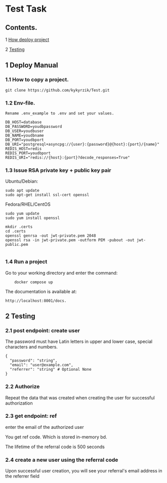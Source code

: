 # Test Task

## Contents.
1  [How deploy project](https://github.com/kykyryzik/Test#-1-Deploy-Manual)

2  [Testing]()
 
## 1 Deploy Manual

### 1.1 How to copy a project.
```
git clone https://github.com/kykyrzik/Test.git
```

### 1.2 Env-file.

```
Rename .env_example to .env and set your values.

DB_HOST=database
DB_PASSWORD=youdbpassword
DB_USER=youdbuser
DB_NAME=youdbname
DB_PORT=youdbport
DB_URI="postgresql+asyncpg://{user}:{password}@{host}:{port}/{name}"
REDIS_HOST=redis
REDIS_PORT=youdbport
REDIS_URI="redis://{host}:{port}?decode_responses=True"
```

### 1.3 Issue RSA private key + public key pair
Ubuntu/Debian:
```
sudo apt update
sudo apt-get install ssl-cert openssl    
```
Fedora/RHEL/CentOS
```
sudo yum update
sudo yum install openssl
```
```
mkdir .certs
cd .certs
openssl genrsa -out jwt-private.pem 2048
openssl rsa -in jwt-private.pem -outform PEM -pubout -out jwt-public.pem
 
```

### 1.4 Run a project

Go to your working directory and enter the command:
```
    docker compose up
```

The documentation is available at:

```
http://localhost:8001/docs.
```


## 2 Testing

### 2.1 post endpoint: create user
The password must have Latin letters in upper and lower case,
special characters and numbers.

``` 
{
  "password": "string",
  "email": "user@example.com",
  "referrer": "string" # Optional None
}
```

### 2.2 Authorize
Repeat the data that was created when creating the user for successful authorization

### 2.3 get endpoint: ref
enter the email of the authorized user

You get ref code. Which is stored in-memory bd.

The lifetime of the referral code is 500 seconds

### 2.4 create a new user using the referral code
Upon successful user creation, you will see your referral's email address in the referrer field

